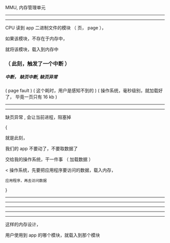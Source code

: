 MMU,           内存管理单元


<hr>

<hr>


CPU 读到 app 二进制文件的模块 （    页， page   ），

如果该模块，不存在于内存中，

就将该模块，载入到内存中





### （   此刻，触发了一个中断   ）


#####    中断，    缺页中断,    缺页异常
   (       page   fault      ) 
   ( 这个耗时，用户是感知不到的 ) 
   (  操作系统，毫秒级别，就加载好了， 毕竟一页只有 16 kb  )



<hr>


<hr>


缺页异常 ,  会让当前进程，阻塞掉



{




就是此刻，

我们的 app 不要动了，不要取数据了


交给我的操作系统，干一件事 （    加载数据   ）

<
    操作系统，先要把应用程序要访问的数据，载入内存，

    应用程序，再去访问数据
>




}




<hr>




<hr>


<hr>

<hr>

<hr>


这样的内存设计，


用户使用到 app 的哪个模块，就载入到那个模块







